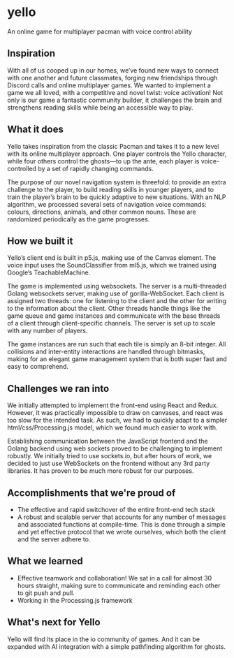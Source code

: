 # yello
An online game for multiplayer pacman with voice control ability
## Inspiration
With all of us cooped up in our homes, we’ve found new ways to connect with one another and future classmates, forging new friendships through Discord calls and online multiplayer games. We wanted to implement a game we all loved, with a competitive and novel twist: voice activation! Not only is our game a fantastic community builder, it challenges the brain and strengthens reading skills while being an accessible way to play.

## What it does
Yello takes inspiration from the classic Pacman and takes it to a new level with its online multiplayer approach. One player controls the Yello character, while four others control the ghosts—to up the ante, each player is voice-controlled by a set of rapidly changing commands.

The purpose of our novel navigation system is threefold: to provide an extra challenge to the player, to build reading skills in younger players, and to train the player’s brain to be quickly adaptive to new situations. With an NLP algorithm, we processed several sets of navigation voice commands: colours, directions, animals, and other common nouns. These are randomized periodically as the game progresses.

## How we built it
Yello’s client end is built in p5.js, making use of the Canvas element. The voice input uses the SoundClassifier from ml5.js, which we trained using Google’s TeachableMachine.

The game is implemented using websockets. The server is a multi-threaded Golang websockets server, making use of gorilla-WebSocket. Each client is assigned two threads: one for listening to the client and the other for writing to the information about the client. Other threads handle things like the game queue and game instances and communicate with the base threads of a client through client-specific channels. The server is set up to scale with any number of players.

The game instances are run such that each tile is simply an 8-bit integer. All collisions and inter-entity interactions are handled through bitmasks, making for an elegant game management system that is both super fast and easy to comprehend.


## Challenges we ran into
We initially attempted to implement the front-end using React and Redux. However, it was practically impossible to draw on canvases, and react was too slow for the intended task. As such, we had to quickly adapt to a simpler html/css/Processing.js model, which we found much easier to work with. 

Establishing communication between the JavaScript frontend and the Golang backend using web sockets proved to be challenging to implement robustly. We initially tried to use sockets.io, but after hours of work, we decided to just use WebSockets on the frontend without any 3rd party libraries. It has proven to be much more robust for our purposes.

## Accomplishments that we're proud of
- The effective and rapid switchover of the entire front-end tech stack
- A robust and scalable server that accounts for any number of messages and associated functions at compile-time. This is done through a simple and yet effective protocol that we wrote ourselves, which both the client and the server adhere to.


## What we learned
- Effective teamwork and collaboration! We sat in a call for almost 30 hours straight, making sure to communicate and reminding each other to git push and pull.
- Working in the Processing.js framework

## What's next for Yello
Yello will find its place in the io community of games. And it can be expanded with AI integration with a simple pathfinding algorithm for ghosts.
